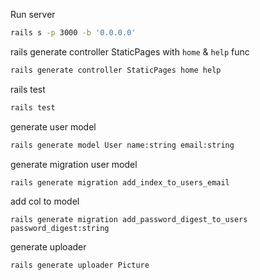 Run server

```bash
rails s -p 3000 -b '0.0.0.0'
```

rails generate controller StaticPages with `home` & `help` func

```bash
rails generate controller StaticPages home help
```

rails test

```bash
rails test
```

generate user model

```bash
rails generate model User name:string email:string
```

generate migration user model

```bash
rails generate migration add_index_to_users_email
```

add col to model

```
rails generate migration add_password_digest_to_users password_digest:string
```

generate uploader

```bash
rails generate uploader Picture
```
